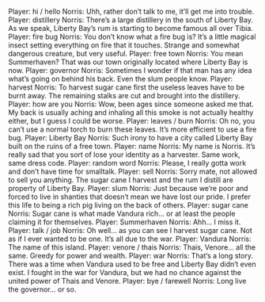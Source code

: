 Player: hi / hello
Norris: Uhh, rather don’t talk to me, it’ll get me into trouble.
Player: distillery
Norris: There’s a large distillery in the south of Liberty Bay. As we speak, Liberty Bay’s rum is starting to become famous all over Tibia.
Player: fire bug
Norris: You don’t know what a fire bug is? It’s a little magical insect setting everything on fire that it touches. Strange and somewhat dangerous creature, but very useful.
Player: free town
Norris: You mean Summerhaven? That was our town originally located where Liberty Bay is now.
Player: governor
Norris: Sometimes I wonder if that man has any idea what’s going on behind his back. Even the slum people know.
Player: harvest
Norris: To harvest sugar cane first the useless leaves have to be burnt away. The remaining stalks are cut and brought into the distillery.
Player: how are you
Norris: Wow, been ages since someone asked me that. My back is usually aching and inhaling all this smoke is not actually healthy either, but I guess I could be worse.
Player: leaves / burn
Norris: Oh no, you can’t use a normal torch to burn these leaves. It’s more efficient to use a fire bug.
Player: Liberty Bay
Norris: Such irony to have a city called Liberty Bay built on the ruins of a free town.
Player: name
Norris: My name is Norris. It’s really sad that you sort of lose your identity as a harvester. Same work, same dress code.
Player: random word
Norris: Please, I really gotta work and don’t have time for smalltalk.
Player: sell
Norris: Sorry mate, not allowed to sell you anything. The sugar cane I harvest and the rum I distill are property of Liberty Bay.
Player: slum
Norris: Just because we’re poor and forced to live in shanties that doesn’t mean we have lost our pride. I prefer this life to being a rich pig living on the back of others.
Player: sugar cane
Norris: Sugar cane is what made Vandura rich… or at least the people claiming it for themselves.
Player: Summerhaven
Norris: Ahh… I miss it.
Player: talk / job
Norris: Oh well… as you can see I harvest sugar cane. Not as if I ever wanted to be one. It’s all due to the war.
Player: Vandura
Norris: The name of this island.
Player: venore / thais
Norris: Thais, Venore… all the same. Greedy for power and wealth.
Player: war
Norris: That’s a long story. There was a time when Vandura used to be free and Liberty Bay didn’t even exist. I fought in the war for Vandura, but we had no chance against the united power of Thais and Venore.
Player: bye / farewell
Norris: Long live the governor… or so.